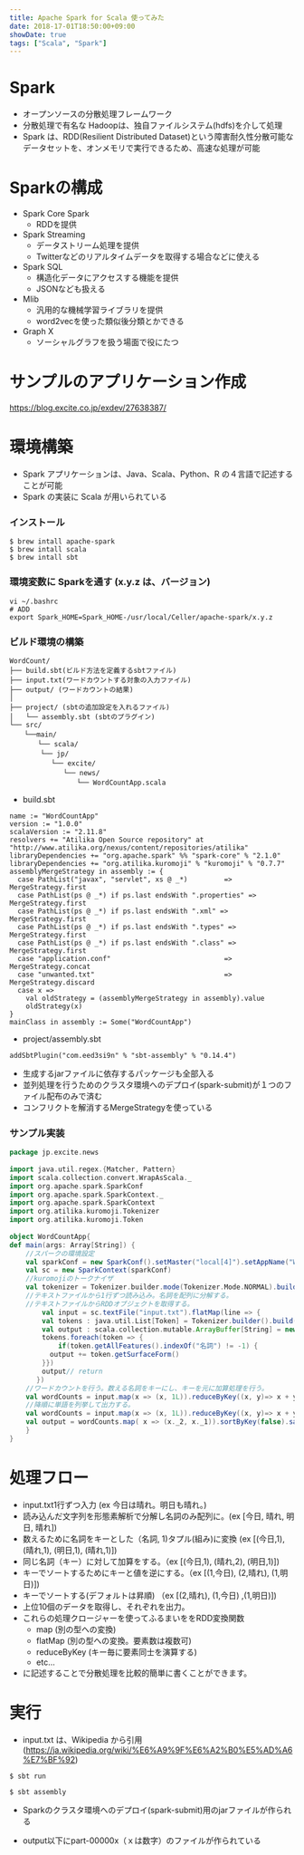 ```yaml
---
title: Apache Spark for Scala 使ってみた
date: 2018-17-01T18:50:00+09:00
showDate: true
tags: ["Scala", "Spark"]
---
```


# Spark
- オープンソースの分散処理フレームワーク
- 分散処理で有名な Hadoopは、独自ファイルシステム(hdfs)を介して処理
- Spark は、RDD(Resilient Distributed Dataset)という障害耐久性分散可能なデータセットを、オンメモリで実行できるため、高速な処理が可能

# Sparkの構成
- Spark Core Spark
  - RDDを提供
- Spark Streaming
  - データストリーム処理を提供
  - Twitterなどのリアルタイムデータを取得する場合などに使える
- Spark SQL
  - 構造化データにアクセスする機能を提供
  - JSONなども扱える
- Mlib
  - 汎用的な機械学習ライブラリを提供
  - word2vecを使った類似後分類とかできる
- Graph X
  - ソーシャルグラフを扱う場面で役にたつ

# サンプルのアプリケーション作成
https://blog.excite.co.jp/exdev/27638387/

# 環境構築
- Spark アプリケーションは、Java、Scala、Python、R の４言語で記述することが可能
- Spark の実装に Scala が用いられている

### インストール  
```
$ brew intall apache-spark
$ brew intall scala
$ brew intall sbt
```

### 環境変数に Sparkを通す (x.y.z は、バージョン)  
```
vi ~/.bashrc
# ADD
export Spark_HOME=Spark_HOME-/usr/local/Celler/apache-spark/x.y.z
```

### ビルド環境の構築
```
WordCount/
├── build.sbt(ビルド方法を定義するsbtファイル)
├── input.txt(ワードカウントする対象の入力ファイル)
├── output/ (ワードカウントの結果)
│
├── project/ (sbtの追加設定を入れるファイル)
│   └── assembly.sbt (sbtのプラグイン)
└── src/
 　 └──main/
 　　 　└── scala/
　　　 　└── jp/
 　　　　　 └── excite/
　　　　　　　　└── news/
　　　　　　　　　　└── WordCountApp.scala
```

- build.sbt
```
name := "WordCountApp"
version := "1.0.0"
scalaVersion := "2.11.8"
resolvers += "Atilika Open Source repository" at "http://www.atilika.org/nexus/content/repositories/atilika"
libraryDependencies += "org.apache.spark" %% "spark-core" % "2.1.0"
libraryDependencies += "org.atilika.kuromoji" % "kuromoji" % "0.7.7"
assemblyMergeStrategy in assembly := {
  case PathList("javax", "servlet", xs @ _*)         => MergeStrategy.first
  case PathList(ps @ _*) if ps.last endsWith ".properties" => MergeStrategy.first
  case PathList(ps @ _*) if ps.last endsWith ".xml" => MergeStrategy.first
  case PathList(ps @ _*) if ps.last endsWith ".types" => MergeStrategy.first
  case PathList(ps @ _*) if ps.last endsWith ".class" => MergeStrategy.first
  case "application.conf"                            => MergeStrategy.concat
  case "unwanted.txt"                                => MergeStrategy.discard
  case x =>
    val oldStrategy = (assemblyMergeStrategy in assembly).value
    oldStrategy(x)
}
mainClass in assembly := Some("WordCountApp")
```

- project/assembly.sbt
```
addSbtPlugin("com.eed3si9n" % "sbt-assembly" % "0.14.4")
```
  - 生成するjarファイルに依存するパッケージも全部入る
  - 並列処理を行うためのクラスタ環境へのデプロイ(spark-submit)が１つのファイル配布のみで済む
  - コンフリクトを解消するMergeStrategyを使っている

### サンプル実装
```Scala
package jp.excite.news
 
import java.util.regex.{Matcher, Pattern}
import scala.collection.convert.WrapAsScala._
import org.apache.spark.SparkConf
import org.apache.spark.SparkContext._
import org.apache.spark.SparkContext
import org.atilika.kuromoji.Tokenizer
import org.atilika.kuromoji.Token
 
object WordCountApp{
def main(args: Array[String]) {
    //スパークの環境設定
    val sparkConf = new SparkConf().setMaster("local[4]").setAppName("WordCount App")
    val sc = new SparkContext(sparkConf)
    //kuromojiのトークナイザ
    val tokenizer = Tokenizer.builder.mode(Tokenizer.Mode.NORMAL).build()
    //テキストファイルから1行ずつ読み込み。名詞を配列に分解する。
    //テキストファイルからRDDオブジェクトを取得する。
        val input = sc.textFile("input.txt").flatMap(line => {
        val tokens : java.util.List[Token] = Tokenizer.builder().build().tokenize(line)
        val output : scala.collection.mutable.ArrayBuffer[String] = new collection.mutable.ArrayBuffer[String]()
        tokens.foreach(token => {
            if(token.getAllFeatures().indexOf("名詞") != -1) {
　　　　　　output += token.getSurfaceForm()
        }})
        output// return
　　　　})
    //ワードカウントを行う。数える名詞をキーにし、キーを元に加算処理を行う。
    val wordCounts = input.map(x => (x, 1L)).reduceByKey((x, y)=> x + y)
    //降順に単語を列挙して出力する。
    val wordCounts = input.map(x => (x, 1L)).reduceByKey((x, y)=> x + y)
    val output = wordCounts.map( x => (x._2, x._1)).sortByKey(false).saveAsTextFile("ouput")
    }
}
```

# 処理フロー
- input.txt1行ずつ入力 (ex 今日は晴れ。明日も晴れ。)
- 読み込んだ文字列を形態素解析で分解し名詞のみ配列に。(ex [今日, 晴れ, 明日, 晴れ])
- 数えるために名詞をキーとした（名詞, 1)タプル(組み)に変換 (ex [(今日,1), (晴れ,1), (明日,1), (晴れ,1)])
- 同じ名詞（キー）に対して加算をする。（ex [(今日,1), (晴れ,2), (明日,1)])
- キーでソートするためにキーと値を逆にする。（ex [(1,今日), (2,晴れ), (1,明日)])
- キーでソートする(デフォルトは昇順) （ex [(2,晴れ), (1,今日) ,(1,明日)])
- 上位10個のデータを取得し、それぞれを出力。
- これらの処理クロージャーを使ってふるまいををRDD変換関数
  - map (別の型への変換)
  - flatMap (別の型への変換。要素数は複数可)
  - reduceByKey (キー毎に要素同士を演算する)
  - etc…
- に記述することで分散処理を比較的簡単に書くことができます。

# 実行
- input.txt は、Wikipedia から引用 (https://ja.wikipedia.org/wiki/%E6%A9%9F%E6%A2%B0%E5%AD%A6%E7%BF%92)

```
$ sbt run
```
```
$ sbt assembly
```
- Sparkのクラスタ環境へのデプロイ(spark-submit)用のjarファイルが作られる

- output以下にpart-00000x（ｘは数字）のファイルが作られている
